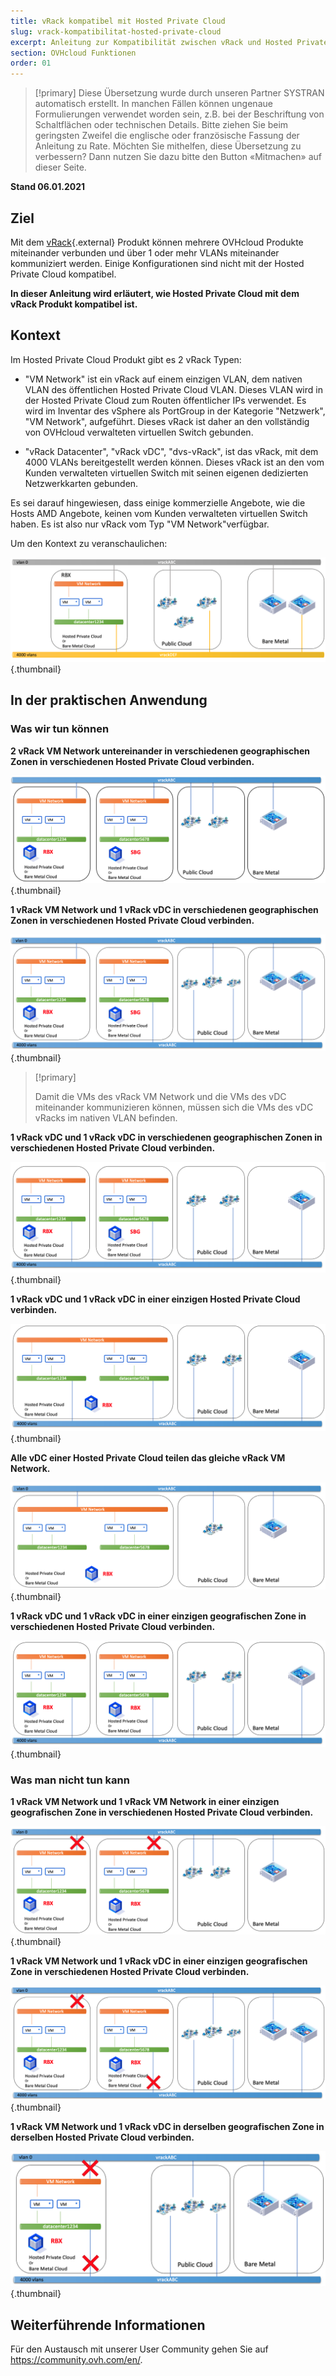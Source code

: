 ```yaml
---
title: vRack kompatibel mit Hosted Private Cloud
slug: vrack-kompatibilitat-hosted-private-cloud
excerpt: Anleitung zur Kompatibilität zwischen vRack und Hosted Private Cloud Produkten
section: OVHcloud Funktionen
order: 01
---
```


> [!primary]
> Diese Übersetzung wurde durch unseren Partner SYSTRAN automatisch erstellt. In manchen Fällen können ungenaue Formulierungen verwendet worden sein, z.B. bei der Beschriftung von Schaltflächen oder technischen Details. Bitte ziehen Sie beim geringsten Zweifel die englische oder französische Fassung der Anleitung zu Rate. Möchten Sie mithelfen, diese Übersetzung zu verbessern? Dann nutzen Sie dazu bitte den Button «Mitmachen» auf dieser Seite.
>

**Stand 06.01.2021**

## Ziel

Mit dem [vRack](https://www.ovh.de/loesungen/vrack/){.external} Produkt können mehrere OVHcloud Produkte miteinander verbunden und über 1 oder mehr VLANs miteinander kommuniziert werden. Einige Konfigurationen sind nicht mit der Hosted Private Cloud kompatibel.

**In dieser Anleitung wird erläutert, wie Hosted Private Cloud mit dem vRack Produkt kompatibel ist.**

## Kontext

Im Hosted Private Cloud Produkt gibt es 2 vRack Typen:

- "VM Network" ist ein vRack auf einem einzigen VLAN, dem nativen VLAN des öffentlichen Hosted Private Cloud VLAN. Dieses VLAN wird in der Hosted Private Cloud zum Routen öffentlicher IPs verwendet. Es wird im Inventar des vSphere als PortGroup in der Kategorie "Netzwerk", "VM Network", aufgeführt. Dieses vRack ist daher an den vollständig von OVHcloud verwalteten virtuellen Switch gebunden.

- "vRack Datacenter", "vRack vDC", "dvs-vRack", ist das vRack, mit dem 4000 VLANs bereitgestellt werden können. Dieses vRack ist an den vom Kunden verwalteten virtuellen Switch mit seinen eigenen dedizierten Netzwerkkarten gebunden.

Es sei darauf hingewiesen, dass einige kommerzielle Angebote, wie die Hosts AMD Angebote, keinen vom Kunden verwalteten virtuellen Switch haben. Es ist also nur vRack vom Typ "VM Network"verfügbar.

Um den Kontext zu veranschaulichen:

![template](images/template.png){.thumbnail}

## In der praktischen Anwendung

### Was wir tun können

**2 vRack VM Network untereinander in verschiedenen geographischen Zonen in verschiedenen Hosted Private Cloud verbinden.**

![VM Network - VM Network, verschieden Zone und Dedicated Cloud ](images/vmnetwork-vmnetwork-diff-geo-diff-pcc.png){.thumbnail}

**1 vRack VM Network und 1 vRack vDC in verschiedenen geographischen Zonen in verschiedenen Hosted Private Cloud verbinden.**

![VM Network - vDC, unterschiedliche Zone und Dedicated Cloud ](images/vmnetwork-vdc-diff-geo-diff-pcc.png){.thumbnail}

> [!primary]
>
> Damit die VMs des vRack VM Network und die VMs des vDC miteinander kommunizieren können, müssen sich die VMs des vDC vRacks im nativen VLAN befinden.
> 

**1 vRack vDC und 1 vRack vDC in verschiedenen geographischen Zonen in verschiedenen Hosted Private Cloud verbinden.**

![vDC - vDC verschiedene Zone und Dedicated Cloud ](images/vdc-vdc-diff-geo-diff-pcc.png){.thumbnail}

**1 vRack vDC und 1 vRack vDC in einer einzigen Hosted Private Cloud verbinden.**

![vDC - vDC selbst Dedicated Cloud ](images/vdc-vdc-same-pcc.png){.thumbnail}

**Alle vDC einer Hosted Private Cloud teilen das gleiche vRack VM Network.**

![VM Network im PCC geteilt](images/all-vdc-share-same-vmnetwork.png){.thumbnail}

**1 vRack vDC und 1 vRack vDC in einer einzigen geografischen Zone in verschiedenen Hosted Private Cloud verbinden.**

![vDC - vDC, Zone und verschiedene Dedicated Cloud ](images/vdc-vdc-same-zone-diff-pcc.png){.thumbnail}

### Was man nicht tun kann

**1 vRack VM Network und 1 vRack VM Network in einer einzigen geografischen Zone in verschiedenen Hosted Private Cloud verbinden.**

![VM Network - VM Network für gleiche Zone und verschiedene Dedicated Cloud ](images/vmnetwork-vmnetwork-same-geo-diff-pcc.png){.thumbnail}

**1 vRack VM Network und 1 vRack vDC in einer einzigen geografischen Zone in verschiedenen Hosted Private Cloud verbinden.**

![VM Network - vDC-Zone und verschiedene Dedicated Cloud ](images/vmnetwork-vdc-same-geo-diff-pcc.png){.thumbnail}

**1 vRack VM Network und 1 vRack vDC in derselben geografischen Zone in derselben Hosted Private Cloud verbinden.**

![VM Network - vDC-Zone und sogar Dedicated Cloud ](images/vmnetwork-vdc-same-geo-same-pcc.png){.thumbnail}

## Weiterführende Informationen

Für den Austausch mit unserer User Community gehen Sie auf <https://community.ovh.com/en/>.
